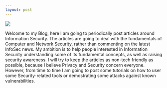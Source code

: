 ```yaml
---
layout: post
---
```

<img src="http://www.playfords.co.uk/wp-content/uploads/banner-infosecurity.jpg" class="fit image">

 Welcome to my Blog, here I am going to periodically post articles around Information Security. The articles are going to deal with the fundamentals of Computer and Network Security, rather than commenting on the latest InfoSec news. My ambition is to help people interested in Information Security understanding some of its fundamental concepts, as well as raising security awareness. I will try to keep the articles as non-tech friendly as possible, because I believe Privacy and Security concern everyone. However, from time to time I am going to post some tutorials on how to user some Security-related tools or demostrating some attacks against known vulnerabilities.
